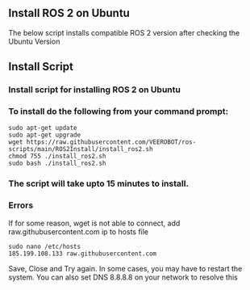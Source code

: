 ## Install ROS 2 on Ubuntu
The below script installs compatible ROS 2 version after checking the Ubuntu Version

## Install Script
### Install script for installing ROS 2 on Ubuntu
### To install do the following from your command prompt: 

```
sudo apt-get update
sudo apt-get upgrade
wget https://raw.githubusercontent.com/VEEROBOT/ros-scripts/main/ROS2Install/install_ros2.sh
chmod 755 ./install_ros2.sh
sudo bash ./install_ros2.sh
```
### The script will take upto 15 minutes to install. 

### Errors
If for some reason, wget is not able to connect, add raw.githubusercontent.com ip to hosts file

```
sudo nano /etc/hosts
185.199.108.133 raw.githubusercontent.com
```
Save, Close and Try again. In some cases, you may have to restart the system. You can also set DNS 8.8.8.8 on your network to resolve this

